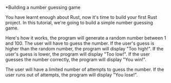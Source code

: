 *Building a number guessing game

You have learnt enough about Rust, now it's time to build your first Rust project. In this tutorial, we're going to build a simple number guessing game.

Here's how it works, the program will generate a random number between 1 and 100. The user will have to guess the number. If the user's guess is higher than the random number, the program will display "Too high!". If the user's guess is lower, the program will display "Too low!". If the user guesses the number correctly, the program will display "You win!".

The user will have a limited number of attempts to guess the number. If the user runs out of attempts, the program will display "You lose!".